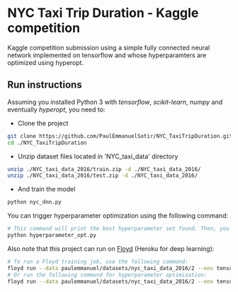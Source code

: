 # NYC Taxi Trip Duration - Kaggle competition
Kaggle competition submission using a simple fully connected neural network implemented on tensorflow and whose hyperparamters are optimized using hyperopt.

## Run instructions
Assuming you installed Python 3 with *tensorflow*, *scikit-learn*, *numpy* and eventually *hyperopt*, you need to:  

- Clone the project
```bash
git clone https://github.com/PaulEmmanuelSotir/NYC_TaxiTripDuration.git
cd ./NYC_TaxiTripDuration
```

- Unzip dataset files located in 'NYC_taxi_data' directory
```bash
unzip ./NYC_taxi_data_2016/train.zip -d ./NYC_taxi_data_2016/
unzip ./NYC_taxi_data_2016/test.zip -d ./NYC_taxi_data_2016/
```

- And train the model
```bash
python nyc_dnn.py
```   

You can trigger hyperparameter optimization using the following command:
```bash
# This command will print the best hyperparameter set found. Then, you can edit nyc_dnn.py to use these hyperparameters.
python hyperparameter_opt.py
```

Also note that this project can run on [Floyd](https://www.floydhub.com/) (Heroku for deep learning):
```bash
# To run a Floyd training job, use the following command:
floyd run --data paulemmanuel/datasets/nyc_taxi_data_2016/2 --env tensorflow-1.2 --tensorboard --gpu "python nyc_dnn.py --floyd-job"
# Or run the following command for hyperparameter optimization:
floyd run --data paulemmanuel/datasets/nyc_taxi_data_2016/2 --env tensorflow-1.2 --tensorboard --gpu "python hyperparameter_opt.py --floyd-job"
```
